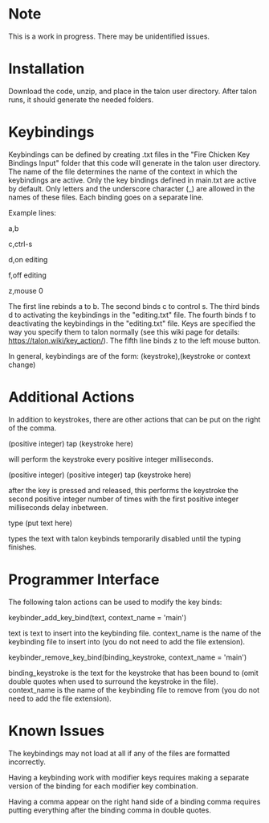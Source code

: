 # Note
This is a work in progress. There may be unidentified issues.

# Installation
Download the code, unzip, and place in the talon user directory. After talon runs, it should generate the needed folders.

# Keybindings
Keybindings can be defined by creating .txt files in the "Fire Chicken Key Bindings Input" folder that this code will generate in the talon user directory. The name of the file determines the name of the context in which the keybindings are active. Only the key bindings defined in main.txt are active by default. Only letters and the underscore character (_) are allowed in the names of these files. Each binding goes on a separate line.

Example lines:

a,b

c,ctrl-s

d,on editing

f,off editing

z,mouse 0

The first line rebinds a to b. The second binds c to control s. The third binds d to activating the keybindings in the "editing.txt" file. The fourth binds f to deactivating the keybindings in the "editing.txt" file. Keys are specified the way you specify them to talon normally (see this wiki page for details: https://talon.wiki/key_action/). The fifth line binds z to the left mouse button.

In general, keybindings are of the form: (keystroke),(keystroke or context change)

# Additional Actions

In addition to keystrokes, there are other actions that can be put on the right of the comma.

(positive integer) tap (keystroke here)

will perform the keystroke every positive integer milliseconds.

(positive integer) (positive integer) tap (keystroke here)

after the key is pressed and released, this performs the keystroke the second positive integer number of times with the first positive integer milliseconds delay inbetween. 

type (put text here)

types the text with talon keybinds temporarily disabled until the typing finishes. 

# Programmer Interface
The following talon actions can be used to modify the key binds:

keybinder_add_key_bind(text, context_name = 'main')

text is text to insert into the keybinding file. context_name is the name of the keybinding file to insert into (you do not need to add the file extension).

keybinder_remove_key_bind(binding_keystroke, context_name = 'main')

binding_keystroke is the text for the keystroke that has been bound to (omit double quotes when used to surround the keystroke in the file). context_name is the name of the keybinding file to remove from (you do not need to add the file extension).

# Known Issues
The keybindings may not load at all if any of the files are formatted incorrectly.

Having a keybinding work with modifier keys requires making a separate version of the binding for each modifier key combination.

Having a comma appear on the right hand side of a binding comma requires putting everything after the binding comma in double quotes.
